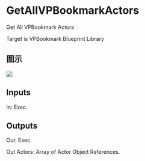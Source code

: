 # GetAllVPBookmarkActors

Get All VPBookmark Actors

Target is VPBookmark Blueprint Library

## 图示

![]($-20221218-18120335.png)

## Inputs

In: Exec.  

## Outputs

Out: Exec.

Out Actors: Array of Actor Object References.

